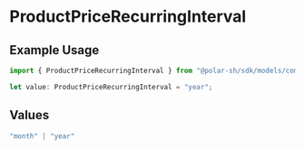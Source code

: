 # ProductPriceRecurringInterval

## Example Usage

```typescript
import { ProductPriceRecurringInterval } from "@polar-sh/sdk/models/components";

let value: ProductPriceRecurringInterval = "year";
```

## Values

```typescript
"month" | "year"
```